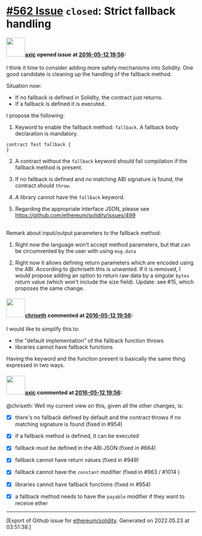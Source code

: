 # [\#562 Issue](https://github.com/ethereum/solidity/issues/562) `closed`: Strict fallback handling

#### <img src="https://avatars.githubusercontent.com/u/20340?v=4" width="50">[axic](https://github.com/axic) opened issue at [2016-05-12 19:56](https://github.com/ethereum/solidity/issues/562):

I think it time to consider adding more safety mechanisms into Solidity. One good candidate is cleaning up the handling of the fallback method.

Situation now:
- If no fallback is defined in Solidity, the contract just returns.
- If a fallback is defined it is executed.

I propose the following:

1) Keyword to enable the fallback method: `fallback`.  A fallback body declaration is mandatory.

```
contract Test fallback {
}
```

2) A contract without the `fallback` keyword should fail compilation if the fallback method is present.

3) If no fallback is defined and no matching ABI signature is found, the contract should `throw`.

4) A library cannot have the `fallback` keyword.

5) Regarding the appropriate interface JSON, please see https://github.com/ethereum/solidity/issues/499
## 

Remark about input/output parameters to the fallback method:

1) Right now the language won't accept method parameters, but that can be circumvented by the user with using `msg.data`

2) Right now it allows defining return parameters which are encoded using the ABI. According to @chriseth this is unwanted. If it is removed, I would propose adding an option to return raw data by a singular `bytes` return value (which won't include the size field). Update: see #15, which proposes the same change.


#### <img src="https://avatars.githubusercontent.com/u/9073706?v=4" width="50">[chriseth](https://github.com/chriseth) commented at [2016-05-12 19:56](https://github.com/ethereum/solidity/issues/562#issuecomment-242428602):

I would like to simplify this to:
- the "default implementation" of the fallback function throws
- libraries cannot have fallback functions

Having the keyword and the function present is basically the same thing expressed in two ways.

#### <img src="https://avatars.githubusercontent.com/u/20340?v=4" width="50">[axic](https://github.com/axic) commented at [2016-05-12 19:56](https://github.com/ethereum/solidity/issues/562#issuecomment-242809890):

@chriseth: Well my current view on this, given all the other changes, is:
- [x] there's no fallback defined by default and the contract throws if no matching signature is found (fixed in #954)
- [x] if a fallback method is defined, it can be executed
- [x] fallback must be defined in the ABI JSON (fixed in #664)
- [x] fallback cannot have return values (fixed in #949)
- [x] fallback cannot have the `constant` modifier (fixed in #963 / #1014 )
- [x] libraries cannot have fallback functions (fixed in #954)
- [x] a fallback method needs to have the `payable` modifier if they want to receive ether


-------------------------------------------------------------------------------



[Export of Github issue for [ethereum/solidity](https://github.com/ethereum/solidity). Generated on 2022.05.23 at 03:51:38.]

